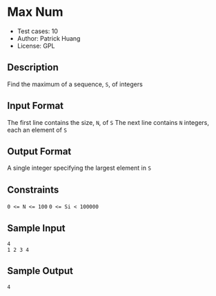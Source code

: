 # Max Num
* Test cases: 10
* Author: Patrick Huang
* License: GPL

## Description
Find the maximum of a sequence, `S`, of integers

## Input Format
The first line contains the size, `N`, of `S`
The next line contains `N` integers, each an element of `S`

## Output Format
A single integer specifying the largest element in `S`

## Constraints
`0 <= N <= 100`
`0 <= Si < 100000`

## Sample Input
```
4
1 2 3 4
```

## Sample Output
```
4
```
